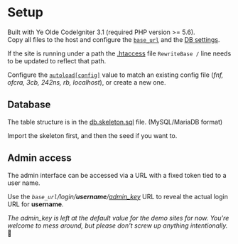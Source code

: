 # Setup
Built with Ye Olde CodeIgniter 3.1 (required PHP version >= 5.6).  
Copy all files to the host and configure the [`base_url`](application/config/config.php#L26) and the [DB settings](application/config/database.php#L76).  

If the site is running under a path the [.htaccess](.htaccess#L10) file `RewriteBase /` line needs to be updated to reflect that path.  

Configure the [`autoload[config]`](application/config/autoload.php#L106) value to match an existing config file (_fnf, ofcra, 3cb, 242ns, rb, localhost_), or create a new one.  


## Database
The table structure is in the [db.skeleton.sql](.sql/db.skeleton.sql) file. (MySQL/MariaDB format)  

Import the skeleton first, and then the seed if you want to.


## Admin access
The admin interface can be accessed via a URL with a fixed token tied to a user name.  

Use the _`base_url`/login/**username**/[admin_key](application/config/localhost.php#L4)_ URL to reveal the actual login URL for **username**.  

_The admin_key is left at the default value for the demo sites for now. You're welcome to mess around, but please don\'t screw up anything intentionally._ 🥺
